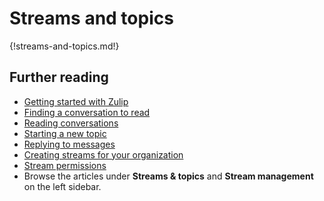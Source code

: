 # Streams and topics

{!streams-and-topics.md!}


## Further reading

* [Getting started with Zulip](/help/getting-started-with-zulip)
* [Finding a conversation to read](/help/finding-a-topic-to-read)
* [Reading conversations](/help/reading-conversations)
* [Starting a new topic](/help/starting-a-new-topic)
* [Replying to messages](/help/replying-to-messages)
* [Creating streams for your organization](/help/getting-your-organization-started-with-zulip#create-streams)
* [Stream permissions](/help/stream-permissions)
* Browse the articles under **Streams & topics** and
  **Stream management** on the left sidebar.
